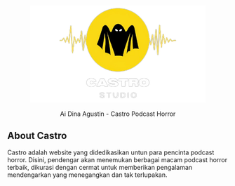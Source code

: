 <p align="center"><a href="#" target="_blank"><img src="/public/assets/img/logo.png" width="400" alt="Castro Logo"></a></p>

<p align="center">
Ai Dina Agustin - Castro Podcast Horror
</p>

## About Castro

Castro adalah website yang didedikasikan untun para pencinta podcast horror. Disini, pendengar akan menemukan berbagai macam podcast horror terbaik, dikurasi dengan cermat untuk memberikan pengalaman mendengarkan yang menegangkan dan tak terlupakan.